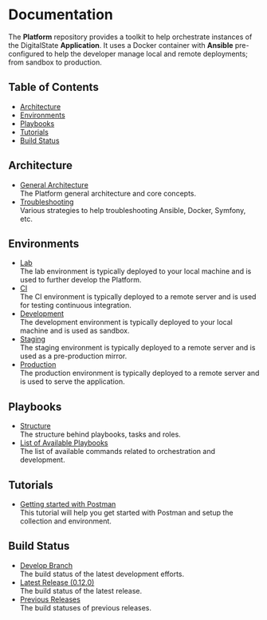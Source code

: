 # Documentation

The **Platform** repository provides a toolkit to help orchestrate instances of the DigitalState **Application**. It uses a Docker container with **Ansible** pre-configured to help the developer manage local and remote deployments; from sandbox to production.

## Table of Contents

- [Architecture](#architecture)
- [Environments](#environments)
- [Playbooks](#playbooks)
- [Tutorials](#tutorials)
- [Build Status](#build-status)

## Architecture

- [General Architecture](architecture/general.md)<br>The Platform general architecture and core concepts.
- [Troubleshooting](architecture/troubleshooting.md)<br>Various strategies to help troubleshooting Ansible, Docker, Symfony, etc.

## Environments

- [Lab](environments/lab/index.md)<br>The lab environment is typically deployed to your local machine and is used to further develop the Platform.
- [CI](environments/ci/index.md)<br>The CI environment is typically deployed to a remote server and is used for testing continuous integration.
- [Development](environments/dev/index.md)<br>The development environment is typically deployed to your local machine and is used as sandbox.
- [Staging](environments/stag/index.md)<br>The staging environment is typically deployed to a remote server and is used as a pre-production mirror.
- [Production](environments/prod/index.md)<br>The production environment is typically deployed to a remote server and is used to serve the application.

## Playbooks

- [Structure](playbooks/structure.md)<br>The structure behind playbooks, tasks and roles.
- [List of Available Playbooks](playbooks/playbooks.md)<br>The list of available commands related to orchestration and development.

## Tutorials

- [Getting started with Postman](tutorials/postman.md/branches/develop.md)<br>This tutorial will help you get started with Postman and setup the collection and environment.

## Build Status

- [Develop Branch](status/branches/develop.md)<br>The build status of the latest development efforts.
- [Latest Release (0.12.0)](status/releases/0.12.0.md)<br>The build status of the latest release.
- [Previous Releases](status/releases/index.md)<br>The build statuses of previous releases.
